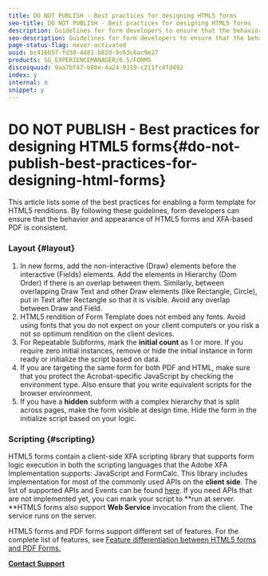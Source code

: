 ```yaml
---
title: DO NOT PUBLISH - Best practices for designing HTML5 forms
seo-title: DO NOT PUBLISH - Best practices for designing HTML5 forms
description: Guidelines for form developers to ensure that the behavior and appearance of HTML5 forms and XFA-based PDF is consistent.
seo-description: Guidelines for form developers to ensure that the behavior and appearance of HTML5 forms and XFA-based PDF is consistent.
page-status-flag: never-activated
uuid: bc416b57-fd30-4481-b82d-9c63c6ac9e27
products: SG_EXPERIENCEMANAGER/6.5/FORMS
discoiquuid: 9aa7bf47-b80e-4a24-9319-c211fc4fd492
index: y
internal: n
snippet: y
---
```


# DO NOT PUBLISH - Best practices for designing HTML5 forms{#do-not-publish-best-practices-for-designing-html-forms}

This article lists some of the best practices for enabling a form template for HTML5 renditions. By following these guidelines, form developers can ensure that the behavior and appearance of HTML5 forms and XFA-based PDF is consistent.

### Layout {#layout}

1. In new forms, add the non-interactive (Draw) elements before the interactive (Fields) elements. Add the elements in Hierarchy (Dom Order) if there is an overlap between them. Similarly, between overlapping Draw Text and other Draw elements (like Rectangle, Circle), put in Text after Rectangle so that it is visible. Avoid any overlap between Draw and Field.
1. HTML5 rendition of Form Template does not embed any fonts. Avoid using fonts that you do not expect on your client computers or you risk a not so optimum rendition on the client devices.
1. For Repeatable Subforms, mark the **initial count** as 1 or more. If you require zero initial instances, remove or hide the initial instance in form ready or initialize the script based on data.
1. If you are targeting the same form for both PDF and HTML, make sure that you protect the Acrobat-specific JavaScript by checking the environment type. Also ensure that you write equivalent scripts for the browser environment.
1. If you have a **hidden** subform with a complex hierarchy that is split across pages, make the form visible at design time. Hide the form in the initialize script based on your logic.

### Scripting {#scripting}

HTML5 forms contain a client-side XFA scripting library that supports form logic execution in both the scripting languages that the Adobe XFA Implementation supports: JavaScript and FormCalc. This library includes implementation for most of the commonly used APIs on the **client side**. The list of supported APIs and Events can be found [here](/6-5/forms/using/scripting-support.md). If you need APIs that are not implemented yet, you can mark your script to **run at server. **HTML5 forms also support **Web Service** invocation from the client. The service runs on the server.

HTML5 forms and PDF forms support different set of features. For the complete list of features, see [Feature differentiation between HTML5 forms and PDF Forms.](../../../../6-5/forms/using/feature-differentiation-html5-forms-pdf-forms.md)

[**Contact Support**](https://www.adobe.com/account/sign-in.supportportal.html)

<!--
<related-links>
<a href="../../../../6-5/forms/using/wip/best-practices-design-html5-forms1.md">Best practices to design a Mobile form</a>
<a href="../../../../6-5/forms/using/preview-xdp-forms-html.md">Previewing your XDP form in HTML</a>
<a href="../../../../6-5/forms/using/scribble-signature.md">Using Scribble Signature</a>
<a href="/6-5/forms/using/rendering-form-template.md">Rendering Form Template</a>
<a href="../../../../6-5/forms/using/designing-form-template.md">Designing form templates</a>
</related-links>
-->

